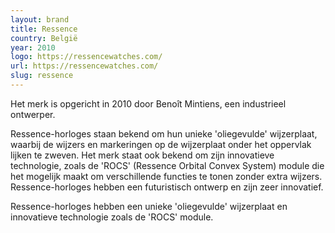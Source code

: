 ```yaml
---
layout: brand
title: Ressence
country: België
year: 2010
logo: https://ressencewatches.com/
url: https://ressencewatches.com/
slug: ressence
---
```

Het merk is opgericht in 2010 door Benoît Mintiens, een industrieel ontwerper.

Ressence-horloges staan ​​bekend om hun unieke 'oliegevulde' wijzerplaat, waarbij de wijzers en markeringen op de wijzerplaat onder het oppervlak lijken te zweven. Het merk staat ook bekend om zijn innovatieve technologie, zoals de 'ROCS' (Ressence Orbital Convex System) module die het mogelijk maakt om verschillende functies te tonen zonder extra wijzers. Ressence-horloges hebben een futuristisch ontwerp en zijn zeer innovatief.

Ressence-horloges hebben een unieke 'oliegevulde' wijzerplaat en innovatieve technologie zoals de 'ROCS' module.


